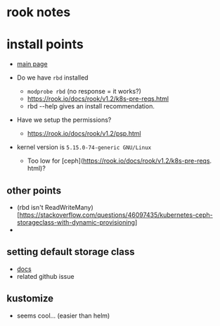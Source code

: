 # rook notes


# install points

- [main page](https://rook.io/docs/rook/v1.2/k8s-pre-reqs.html)

- Do we have `rbd` installed
  - `modprobe rbd` (no response = it works?)
  - https://rook.io/docs/rook/v1.2/k8s-pre-reqs.html
  - rbd --help gives an install recommendation.

- Have we setup the permissions?
  - https://rook.io/docs/rook/v1.2/psp.html

- kernel version is `5.15.0-74-generic GNU/Linux`
  - Too low for [ceph](https://rook.io/docs/rook/v1.2/k8s-pre-reqs.
  html)?

## other points

- (rbd isn't ReadWriteMany)[https://stackoverflow.com/questions/46097435/kubernetes-ceph-storageclass-with-dynamic-provisioning]
- 

## setting default storage class

- [docs](https://kubernetes.io/docs/tasks/administer-cluster/change-default-storage-class/)
- related github issue

## kustomize

- seems cool... (easier than helm)